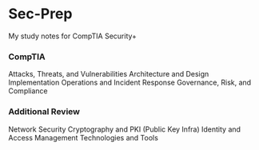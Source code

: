 # Sec-Prep
My study notes for CompTIA Security+

### CompTIA
Attacks, Threats, and Vulnerabilities
Architecture and Design
Implementation 
Operations and Incident Response
Governance, Risk, and Compliance

### Additional Review 
Network Security
Cryptography and PKI (Public Key Infra)
Identity and Access Management
Technologies and Tools
